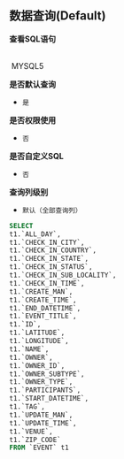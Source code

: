 ## 数据查询(Default) <!-- {docsify-ignore-all} -->



<p class="panel-title"><b>查看SQL语句</b></p>
<br>

<el-row>
&nbsp;<el-tag @click="MYSQL5 = true">MYSQL5</el-tag>
</el-row>

<br>
<p class="panel-title"><b>是否默认查询</b></p>

* `是`

<p class="panel-title"><b>是否权限使用</b></p>

* `否`

<p class="panel-title"><b>是否自定义SQL</b></p>

* `否`

<p class="panel-title"><b>查询列级别</b></p>

* `默认（全部查询列）`






<el-dialog v-model="MYSQL5" title="MYSQL5">

```sql
SELECT
t1.`ALL_DAY`,
t1.`CHECK_IN_CITY`,
t1.`CHECK_IN_COUNTRY`,
t1.`CHECK_IN_STATE`,
t1.`CHECK_IN_STATUS`,
t1.`CHECK_IN_SUB_LOCALITY`,
t1.`CHECK_IN_TIME`,
t1.`CREATE_MAN`,
t1.`CREATE_TIME`,
t1.`END_DATETIME`,
t1.`EVENT_TITLE`,
t1.`ID`,
t1.`LATITUDE`,
t1.`LONGITUDE`,
t1.`NAME`,
t1.`OWNER`,
t1.`OWNER_ID`,
t1.`OWNER_SUBTYPE`,
t1.`OWNER_TYPE`,
t1.`PARTICIPANTS`,
t1.`START_DATETIME`,
t1.`TAG`,
t1.`UPDATE_MAN`,
t1.`UPDATE_TIME`,
t1.`VENUE`,
t1.`ZIP_CODE`
FROM `EVENT` t1 


```

</el-dialog>

<script>
 const { createApp } = Vue
  createApp({
    data() {
      return {
                MYSQL5 : false
        
      }
    },
    methods: {
    }
  }).use(ElementPlus).mount('#app')
</script>